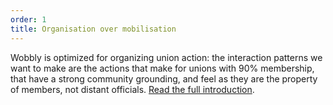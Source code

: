 ```yaml
---
order: 1
title: Organisation over mobilisation
---
```


Wobbly is optimized for organizing union action: the interaction patterns we want to make are the actions that
make for unions with 90% membership, that have a strong community grounding, and feel as they are the property
of members, not distant officials. [Read the full introduction](/2018/08/16/introduction-to-wobbly.html).